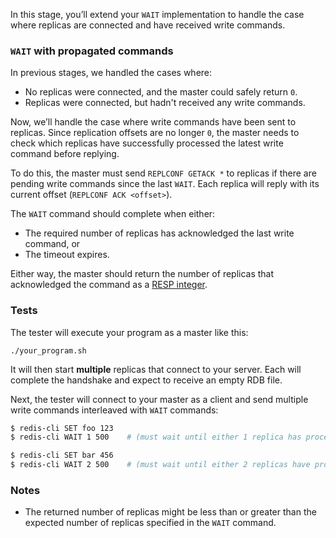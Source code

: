 In this stage, you’ll extend your `WAIT` implementation to handle the case where replicas are connected and have received write commands.

### `WAIT` with propagated commands

In previous stages, we handled the cases where:
- No replicas were connected, and the master could safely return `0`.
- Replicas were connected, but hadn't received any write commands.

Now, we’ll handle the case where write commands have been sent to replicas. Since replication offsets are no longer `0`, the master needs to check which replicas have successfully processed the latest write command before replying.

To do this, the master must send `REPLCONF GETACK *` to replicas if there are pending write commands since the last `WAIT`. Each replica will reply with its current offset (`REPLCONF ACK <offset>`).

The `WAIT` command should complete when either:

- The required number of replicas has acknowledged the last write command, or
- The timeout expires.

Either way, the master should return the number of replicas that acknowledged the command as a [RESP integer](https://redis.io/docs/latest/develop/reference/protocol-spec/#integers).

### Tests

The tester will execute your program as a master like this:

```
./your_program.sh
```

It will then start **multiple** replicas that connect to your server. Each will complete the handshake and expect to receive an empty RDB file.

Next, the tester will connect to your master as a client and send multiple write commands interleaved with `WAIT` commands:

```bash
$ redis-cli SET foo 123
$ redis-cli WAIT 1 500    # (must wait until either 1 replica has processed previous commands or 500ms have passed)

$ redis-cli SET bar 456
$ redis-cli WAIT 2 500    # (must wait until either 2 replicas have processed previous commands or 500ms have passed)
```

### Notes

- The returned number of replicas might be less than or greater than the expected number of replicas specified in the `WAIT` command.
